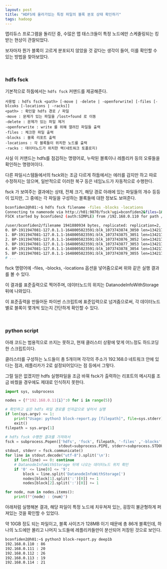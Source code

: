 ```yaml
---
layout: post
title: "HDFS에 올라가있는 특정 파일의 블록 분포 상태 확인하기"
tags: hadoop
---
```


맵리듀스 프로그램을 돌리던 중, 수많은 맵 태스크들이 특정 노드에만 스케줄링되는 킹받는 현상이 관찰되었다.

보자마자 뭔가 블록이 고르게 분포되지 않았을 것 같다는 생각이 들어, 이를 확인할 수 있는 방법을 찾아보았다.

<br>

### hdfs fsck

기본적으로 하둡에서는 ```hdfs fsck``` 커맨드를 제공해준다.

```
사용법 : hdfs fsck <path> [-move | -delete | -openforwrite] [-files [-blcoks [-locations | -racks]]
<path> : 확인할 hdfs 경로 / 파일
-move : 문제가 있는 파일을 /lost+found 로 이동
-delete : 문제가 있는 파일 제거
-openforwrite : write 를 위해 열려진 파일들 출력
-files : 체크한 파일 출력
-blocks : 블록 리포트 출력
-locations : 각 블록들이 위치한 노드를 출력
-racks : 데이터노드가 위치한 랙(네트워크 토폴로지)
```

사실 이 커맨드는 hdfs를 점검하는 명령어로, 누락된 블록이나 레플리카 등의 오류들을 확인하는 명령어이다.

다른 파일시스템들에서의 fsck와는 조금 다르게 하둡에서는 에러를 감지만 하고 따로 수정하지는 않으며, 일반적으로 이러한 복구 등은 네임노드가 자동적으로 수행한다.

fsck 가 보여주는 결과에는 상태, 전체 크기, 해당 경로 아래에 있는 파일들의 개수 등등이 있지만, 그 중에는 각 파일을 구성하는 블록들에 대한 정보도 보여준다.

```bash
bconfiden2@h01:~$ hdfs fsck filename -files -blocks -locations
Connecting to namenode via http://h01:9870/fsck?ugi=bconfiden2&files=1&blocks=1&locations=1&path=%2Fuser%2Fbconfiden2%2Ffilename
FSCK started by bconfiden2 (auth:SIMPLE) from /192.168.0.110 for path /user/bconfiden2/filename at Tue Apr 26 13:59:18 KST 2022

/user/bconfiden2/filename 1941880934 bytes, replicated: replication=2, 15 block(s):  OK
0. BP-1911947081-127.0.1.1-1648005823591:blk_1073743874_3050 len=134217728 Live_repl=2  [DatanodeInfoWithStorage[192.168.0.114:9866,DS-60cc27c4-cae5-42ff-8165-42c31db62d42,DISK], DatanodeInfoWithStorage[192.168.0.110:9866,DS-1291d38b-2544-47e5-8d80-dfc9e002fb59,DISK]]
1. BP-1911947081-127.0.1.1-1648005823591:blk_1073743875_3051 len=134217728 Live_repl=2  [DatanodeInfoWithStorage[192.168.0.112:9866,DS-d8dfa3df-8832-4714-8e29-2379f0707d30,DISK], DatanodeInfoWithStorage[192.168.0.110:9866,DS-1a5fa502-ffe9-4dbc-8809-bd0237188b1d,DISK]]
2. BP-1911947081-127.0.1.1-1648005823591:blk_1073743876_3052 len=134217728 Live_repl=2  [DatanodeInfoWithStorage[192.168.0.111:9866,DS-8f86541d-33c1-4f63-99fd-909c346318a0,DISK], DatanodeInfoWithStorage[192.168.0.110:9866,DS-3f0024d9-0011-4ab4-98cb-e81023a4df47,DISK]]
3. BP-1911947081-127.0.1.1-1648005823591:blk_1073743877_3053 len=134217728 Live_repl=2  [DatanodeInfoWithStorage[192.168.0.110:9866,DS-abcfb278-ab58-41dd-a496-244b9089612c,DISK], DatanodeInfoWithStorage[192.168.0.111:9866,DS-9e5e6e74-1509-4dea-b52f-ae7f541c39b3,DISK]]
4. BP-1911947081-127.0.1.1-1648005823591:blk_1073743878_3054 len=134217728 Live_repl=2  [DatanodeInfoWithStorage[192.168.0.114:9866,DS-720ade49-cafe-4fa7-9d31-cdde2e7de39c,DISK], DatanodeInfoWithStorage[192.168.0.110:9866,DS-1291d38b-2544-47e5-8d80-dfc9e002fb59,DISK]]
5. BP-1911947081-127.0.1.1-1648005823591:blk_1073743879_3055 len=134217728 Live_repl=2  [DatanodeInfoWithStorage[192.168.0.111:9866,DS-4ed35e37-9b5a-48ea-a392-589dbc093519,DISK], DatanodeInfoWithStorage[192.168.0.110:9866,DS-1a5fa502-ffe9-4dbc-8809-bd0237188b1d,DISK]]
# ...
```

fsck 명령어에 -files, -blocks, -locations 옵션을 넣어줌으로써 위와 같은 실행 결과를 볼 수 있다.

이 결과를 표준출력으로 찍어주며, 데이터노드의 위치는 DatanodeInfoWithStorage 뒤에 나와있다.

이 표준출력을 만들어둔 파이썬 스크립트에 표준입력으로 넘겨줌으로써, 각 데이터노드별로 블록이 몇개씩 있는지 간단하게 확인할 수 있다.

<br>

### python script

아래 코드는 범용적으로 쓰지는 못하고, 현재 클러스터 상황에 맞게 어느정도 하드코딩 한 스크립트이다.

클러스터를 구성하는 노드들이 총 5개이며 각각의 주소가 192.168.0 네트워크 안에 있다는 점과, 레플리카가 2로 설정되어있다는 점 등에서 그렇다.

그럴 일은 없겠지만 hdfs 실행파일을 조금 바꿔 fsck가 출력하는 리포트의 메시지를 조금 바꿨을 경우에도 제대로 인식하지 못한다.

```python
import sys, subprocess

nodes = {f"192.168.0.11{i}":0 for i in range(5)}

# 확인하고 싶은 hdfs 파일 경로를 인자값으로 넣어서 실행
if len(sys.argv) <= 1:
    print("Usage: python3 block-report.py [filepath]", file=sys.stderr)
    exit()
filepath = sys.argv[1]

# hdfs fsck 수행한 결과를 가져와서
fsck = subprocess.Popen(['hdfs', 'fsck', filepath, '-files' ,'-blocks', '-locations'],\
                        stdout=subprocess.PIPE, stderr=subprocess.STDOUT)
stdout, stderr = fsck.communicate()
for line in stdout.decode("utf-8").split('\n'):
    if len(line) == 0: continue
    # DatanodeInfoWithStorage 뒤에 나오는 데이터노드 위치 확인
    if '0' <= line[0] <= '9':
        block = line.split('DatanodeInfoWithStorage[')
        nodes[block[1].split(':')[0]] += 1
        nodes[block[2].split(':')[0]] += 1

for node, num in nodes.items():
    print(f"{node} : {num}")
```

아래처럼 실행해본 결과, 해당 파일이 특정 노드에 치우쳐져 있는, 굉장히 불균형하게 퍼져있는 것을 확인할 수 있었다.

약 10GB 정도 되는 파일이고, 블록 사이즈가 128MB 이기 때문에 총 86개 블록인데, 하나의 노드에만 몰리고 나머지 노드들에 레플리카들만이 분산되어 저장된 것으로 보인다.

```bash
bconfiden2@h01:~$ python3 block-report.py deep1b
192.168.0.110 : 86
192.168.0.111 : 20
192.168.0.112 : 26
192.168.0.113 : 19
192.168.0.114 : 21
```
